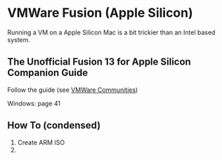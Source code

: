 # VMWare Fusion (Apple Silicon)

Running a VM on a Apple Silicon Mac is a bit trickier than an Intel based system.

## The Unofficial Fusion 13 for Apple Silicon Companion Guide

Follow the guide (see [VMWare Communities](https://communities.vmware.com/t5/VMware-Fusion-Documents/The-Unofficial-Fusion-13-for-Apple-Silicon-Companion-Guide/ta-p/2939907))

Windows: page 41

## How To (condensed)
1. Create ARM ISO
2. 